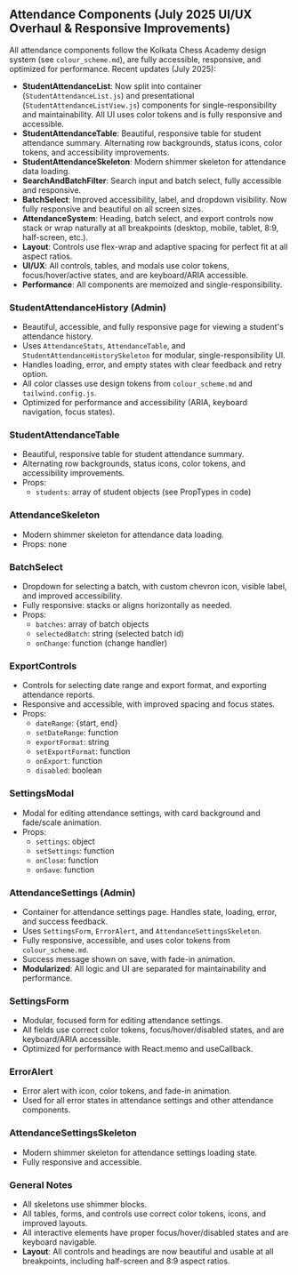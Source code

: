 
## Attendance Components (July 2025 UI/UX Overhaul & Responsive Improvements)

All attendance components follow the Kolkata Chess Academy design system (see `colour_scheme.md`), are fully accessible, responsive, and optimized for performance.
Recent updates (July 2025):
- **StudentAttendanceList**: Now split into container (`StudentAttendanceList.js`) and presentational (`StudentAttendanceListView.js`) components for single-responsibility and maintainability. All UI uses color tokens and is fully responsive and accessible.
- **StudentAttendanceTable**: Beautiful, responsive table for student attendance summary. Alternating row backgrounds, status icons, color tokens, and accessibility improvements.
- **StudentAttendanceSkeleton**: Modern shimmer skeleton for attendance data loading.
- **SearchAndBatchFilter**: Search input and batch select, fully accessible and responsive.
- **BatchSelect**: Improved accessibility, label, and dropdown visibility. Now fully responsive and beautiful on all screen sizes.
- **AttendanceSystem**: Heading, batch select, and export controls now stack or wrap naturally at all breakpoints (desktop, mobile, tablet, 8:9, half-screen, etc.).
- **Layout**: Controls use flex-wrap and adaptive spacing for perfect fit at all aspect ratios.
- **UI/UX**: All controls, tables, and modals use color tokens, focus/hover/active states, and are keyboard/ARIA accessible.
- **Performance**: All components are memoized and single-responsibility.


### StudentAttendanceHistory (Admin)
- Beautiful, accessible, and fully responsive page for viewing a student's attendance history.
- Uses `AttendanceStats`, `AttendanceTable`, and `StudentAttendanceHistorySkeleton` for modular, single-responsibility UI.
- Handles loading, error, and empty states with clear feedback and retry option.
- All color classes use design tokens from `colour_scheme.md` and `tailwind.config.js`.
- Optimized for performance and accessibility (ARIA, keyboard navigation, focus states).

### StudentAttendanceTable
- Beautiful, responsive table for student attendance summary.
- Alternating row backgrounds, status icons, color tokens, and accessibility improvements.
- Props:
  - `students`: array of student objects (see PropTypes in code)

### AttendanceSkeleton
- Modern shimmer skeleton for attendance data loading.
- Props: none

### BatchSelect
- Dropdown for selecting a batch, with custom chevron icon, visible label, and improved accessibility.
- Fully responsive: stacks or aligns horizontally as needed.
- Props:
  - `batches`: array of batch objects
  - `selectedBatch`: string (selected batch id)
  - `onChange`: function (change handler)

### ExportControls
- Controls for selecting date range and export format, and exporting attendance reports.
- Responsive and accessible, with improved spacing and focus states.
- Props:
  - `dateRange`: {start, end}
  - `setDateRange`: function
  - `exportFormat`: string
  - `setExportFormat`: function
  - `onExport`: function
  - `disabled`: boolean

### SettingsModal
- Modal for editing attendance settings, with card background and fade/scale animation.
- Props:
  - `settings`: object
  - `setSettings`: function
  - `onClose`: function
  - `onSave`: function

### AttendanceSettings (Admin)
- Container for attendance settings page. Handles state, loading, error, and success feedback.
- Uses `SettingsForm`, `ErrorAlert`, and `AttendanceSettingsSkeleton`.
- Fully responsive, accessible, and uses color tokens from `colour_scheme.md`.
- Success message shown on save, with fade-in animation.
- **Modularized**: All logic and UI are separated for maintainability and performance.

### SettingsForm
- Modular, focused form for editing attendance settings.
- All fields use correct color tokens, focus/hover/disabled states, and are keyboard/ARIA accessible.
- Optimized for performance with React.memo and useCallback.

### ErrorAlert
- Error alert with icon, color tokens, and fade-in animation.
- Used for all error states in attendance settings and other attendance components.

### AttendanceSettingsSkeleton
- Modern shimmer skeleton for attendance settings loading state.
- Fully responsive and accessible.

### General Notes
- All skeletons use shimmer blocks.
- All tables, forms, and controls use correct color tokens, icons, and improved layouts.
- All interactive elements have proper focus/hover/disabled states and are keyboard navigable.
- **Layout**: All controls and headings are now beautiful and usable at all breakpoints, including half-screen and 8:9 aspect ratios.

